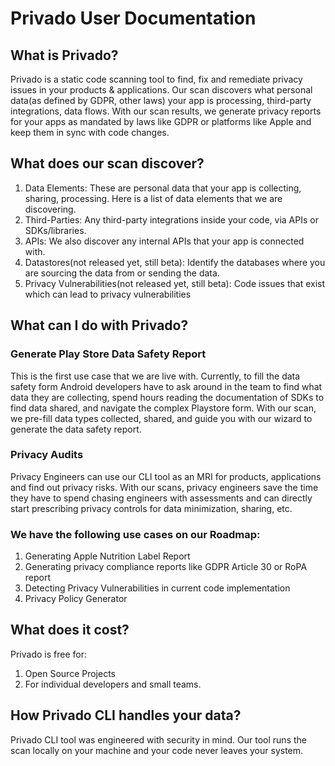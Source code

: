# Privado User Documentation

## What is Privado? <a href="#what-is-privado" id="what-is-privado"></a>

Privado is a static code scanning tool to find, fix and remediate privacy issues in your products & applications. Our scan discovers what personal data(as defined by GDPR, other laws) your app is processing, third-party integrations, data flows. With our scan results, we generate privacy reports for your apps as mandated by laws like GDPR or platforms like Apple and keep them in sync with code changes.

## What does our scan discover? <a href="#what-does-our-scan-discover" id="what-does-our-scan-discover"></a>

1. Data Elements: These are personal data that your app is collecting, sharing, processing. Here is a list of data elements that we are discovering.
2. Third-Parties: Any third-party integrations inside your code, via APIs or SDKs/libraries.
3. APIs: We also discover any internal APIs that your app is connected with.
4. Datastores(not released yet, still beta): Identify the databases where you are sourcing the data from or sending the data.
5. Privacy Vulnerabilities(not released yet, still beta): Code issues that exist which can lead to privacy vulnerabilities

## What can I do with Privado? <a href="#what-can-i-do-with-privado" id="what-can-i-do-with-privado"></a>

### Generate Play Store Data Safety Report <a href="#generate-play-store-data-safety-report" id="generate-play-store-data-safety-report"></a>

This is the first use case that we are live with. Currently, to fill the data safety form Android developers have to ask around in the team to find what data they are collecting, spend hours reading the documentation of SDKs to find data shared, and navigate the complex Playstore form. With our scan, we pre-fill data types collected, shared, and guide you with our wizard to generate the data safety report.

### Privacy Audits <a href="#privacy-audits" id="privacy-audits"></a>

Privacy Engineers can use our CLI tool as an MRI for products, applications and find out privacy risks. With our scans, privacy engineers save the time they have to spend chasing engineers with assessments and can directly start prescribing privacy controls for data minimization, sharing, etc.

### We have the following use cases on our Roadmap: <a href="#we-have-the-following-use-cases-on-our-roadmap" id="we-have-the-following-use-cases-on-our-roadmap"></a>

1. Generating Apple Nutrition Label Report
2. Generating privacy compliance reports like GDPR Article 30 or RoPA report
3. Detecting Privacy Vulnerabilities in current code implementation
4. Privacy Policy Generator

## What does it cost? <a href="#what-does-it-cost" id="what-does-it-cost"></a>

Privado is free for:

1. Open Source Projects
2. For individual developers and small teams.

## How Privado CLI handles your data? <a href="#how-privado-cli-handles-your-data" id="how-privado-cli-handles-your-data"></a>

Privado CLI tool was engineered with security in mind. Our tool runs the scan locally on your machine and your code never leaves your system.
